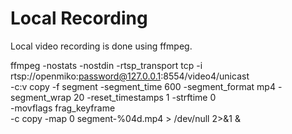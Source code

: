 

# Local Recording

Local video recording is done using ffmpeg.







ffmpeg -nostats -nostdin -rtsp_transport tcp -i rtsp://openmiko:password@127.0.0.1:8554/video4/unicast \
-c:v copy -f segment -segment_time 600 -segment_format mp4 -segment_wrap 20 -reset_timestamps 1 -strftime 0 \
-movflags frag_keyframe \
-c copy -map 0 segment-%04d.mp4 > /dev/null 2>&1 &

